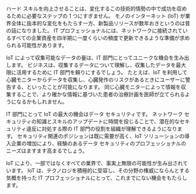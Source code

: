 <!--Video script: It began with Personal Digital Assistants, then smartphones and now everything from smart watches to smart thermostats are connecting people with more information than ever before. Once limited to just PCs, the Internet now allows anything that has valuable information to go online. How does this trend have the potential to impact all aspects of IT professional’s role? More importantly, how can IT professionals prepare for the Internet of Things?-->

ハード スキルを向上させることは、変化するこの技術的情勢の中で成功を収めるために必要なステップの 1 つにすぎません。 モノのインターネット (IoT) が業界全体に抜本的な変化をもたらす一方、新製品リリースが数年おきというのは昔の話になりました。 IT プロフェッショナルには、ネットワークに接続されているすべての企業資産を四半期に一度くらいの頻度で更新できるような準備が求められる可能性があります。

IoT によって収集可能なデータの量は、IT 部門にとってユニークな機会を生み出します。 ビジネスは、収集するデータについて理解し、収集したデータを最大限に活用するために IT 部門を頼りにするでしょう。 たとえば、IoT を利用して心臓モニターからデータを収集し、心臓発作のリスクがあるときにユーザーに警告する、といったことが可能になります。 同じ心臓モニターによって情報を収集することで、より確かな情報に基づいた患者の治療計画を医師が立てられるようになるかもしれません。

IT 部門にとって IoT の最大の機会はデータ セキュリティです。 ネットワーク セキュリティの知識とスキルのアップデートに時間を投じることで、潜在的なセキュリティ違反に対処する際の IT 部門の役割を組織が理解できるようになります。 セキュリティ関連のポジションは既に需要が高く、IoT ソリューションの導入企業の増加により、経験のあるデータ セキュリティのプロフェッショナルのニーズはますます高まるでしょう。

IoT により、一部ではなくすべての業界で、事実上無限の可能性が生み出されています。 IoT は、テクノロジを積極的に受容し、その分野の権威にならんとする気概を持った IT プロフェッショナルにとって、これまでにない機会をもたらします。

<!--Reference links: 

-   Introduction to Azure IoT:
    <https://mva.microsoft.com/en-US/training-courses/introduction-to-azure-iot-17611?l=uxXUIs4rD_606218965>

-   Azure Internet of Things:
    <https://www.microsoft.com/en-ca/internet-of-things/>-->
